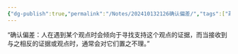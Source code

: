 ```yaml
---
{"dg-publish":true,"permalink":"/Notes/202410132126确认偏差/","tags":["政治历史社会","心理学"]}
---
```



“确认偏差：人在遇到某个观点时会倾向于寻找支持这个观点的证据，而当接收到与之相反的证据或观点时，通常会对它们置之不理。”
